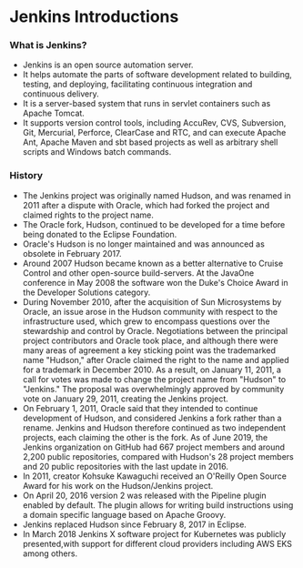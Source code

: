 # Jenkins Introductions

### What is Jenkins?
- Jenkins is an open source automation server. 
- It helps automate the parts of software development related to building, testing, and deploying, facilitating continuous integration and continuous delivery. 
- It is a server-based system that runs in servlet containers such as Apache Tomcat. 
- It supports version control tools, including AccuRev, CVS, Subversion, Git, Mercurial, Perforce, ClearCase and RTC, and can execute Apache Ant, Apache Maven and sbt based projects as well as arbitrary shell scripts and Windows batch commands.

### History
- The Jenkins project was originally named Hudson, and was renamed in 2011 after a dispute with Oracle, which had forked the project and claimed rights to the project name. 
- The Oracle fork, Hudson, continued to be developed for a time before being donated to the Eclipse Foundation. 
- Oracle's Hudson is no longer maintained and was announced as obsolete in February 2017.
- Around 2007 Hudson became known as a better alternative to Cruise Control and other open-source build-servers. At the JavaOne conference in May 2008 the software won the Duke's Choice Award in the Developer Solutions category.
- During November 2010, after the acquisition of Sun Microsystems by Oracle, an issue arose in the Hudson community with respect to the infrastructure used, which grew to encompass questions over the stewardship and control by Oracle. Negotiations between the principal project contributors and Oracle took place, and although there were many areas of agreement a key sticking point was the trademarked name "Hudson," after Oracle claimed the right to the name and applied for a trademark in December 2010. As a result, on January 11, 2011, a call for votes was made to change the project name from "Hudson" to "Jenkins." The proposal was overwhelmingly approved by community vote on January 29, 2011, creating the Jenkins project.
- On February 1, 2011, Oracle said that they intended to continue development of Hudson, and considered Jenkins a fork rather than a rename. Jenkins and Hudson therefore continued as two independent projects, each claiming the other is the fork. As of June 2019, the Jenkins organization on GitHub had 667 project members and around 2,200 public repositories, compared with Hudson's 28 project members and 20 public repositories with the last update in 2016.
- In 2011, creator Kohsuke Kawaguchi received an O'Reilly Open Source Award for his work on the Hudson/Jenkins project.
- On April 20, 2016 version 2 was released with the Pipeline plugin enabled by default. The plugin allows for writing build instructions using a domain specific language based on Apache Groovy.
- Jenkins replaced Hudson since February 8, 2017 in Eclipse.
- In March 2018 Jenkins X software project for Kubernetes was publicly presented,with support for different cloud providers including AWS EKS among others.